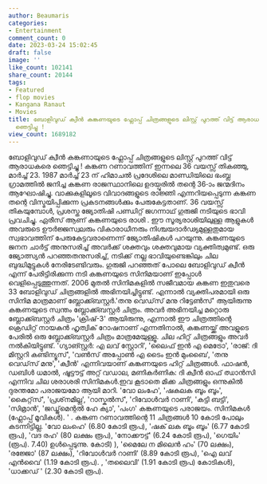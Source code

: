 ```yaml
---
author: Beaumaris
categories:
- Entertainment
comment_count: 0
date: 2023-03-24 15:02:45
draft: false
image: ''
like_count: 102141
share_count: 20144
tags:
- Featured
- flop movies
- Kangana Ranaut
- Movies
title: ബോളിവുഡ് ക്വീൻ കങ്കണയുടെ ഫ്ലോപ്പ് ചിത്രങ്ങളുടെ ലിസ്റ്റ് പുറത്ത് വിട്ട് ആരാധകരെ
  ഞെട്ടിച്ചു !
view_count: 1689182
---
```


ബോളിവുഡ് ക്വീൻ കങ്കണായുടെ ഫ്ലോപ്പ് ചിത്രങ്ങളുടെ ലിസ്റ്റ് പുറത്ത് വിട്ട് ആരാധകരെ ഞെട്ടിച്ചു ! കങ്കണ റണാവത്തിന് ഇന്നലെ 36 വയസ്സ് തികഞ്ഞു, മാർച്ച് 23. 1987 മാർച്ച് 23 ന് ഹിമാചൽ പ്രദേശിലെ മാണ്ഡിയിലെ ഭംബ്ല ഗ്രാമത്തിൽ ജനിച്ച കങ്കണ രാജസ്ഥാനിലെ ഉദയ്പൂരിൽ തന്റെ 36-ാം ജന്മദിനം ആഘോഷിച്ചു. വാക്കുകളിലൂടെ വിവാദങ്ങളുടെ രാജ്ഞി എന്നറിയപ്പെടുന്ന കങ്കണ തന്റെ വിസ്മയിപ്പിക്കുന്ന പ്രകടനങ്ങൾക്കും പേരുകേട്ടതാണ്. 36 വയസ്സ് തികയുമ്പോൾ, പ്രശസ്ത ജ്യോതിഷി പണ്ഡിറ്റ് ജഗന്നാഥ് ഗുരുജി നടിയുടെ ഭാവി പ്രവചിച്ചു. ഏരീസ് ആണ് കങ്കണയുടെ രാശി . ഈ സൂര്യരാശിയിലുള്ള ആളുകൾ അവരുടെ ഊർജ്ജസ്വലരും വികാരാധീനരും നിശ്ചയദാർഢ്യമുള്ളതുമായ സ്വഭാവത്തിന് പേരുകേട്ടവരാണെന്ന് ജ്യോതിഷികൾ പറയുന്നു. കങ്കണയുടെ ജനന ചാർട്ട് അനുസരിച്ച് അവർക്ക് ശക്തവും ശക്തവുമായ വ്യക്തിത്വമുണ്ട്. ഒരു ജ്യോത്സ്യൻ പറഞ്ഞതനുസരിച്ച്, നടിക്ക് നല്ല ഭാവിയുണ്ടെങ്കിലും ചില ബുദ്ധിമുട്ടുകൾ നേരിടേണ്ടിവരും. ഗുരുജി പറഞ്ഞത് പോലെ ബോളിവുഡ് ക്വീൻ എന്ന് പേരിട്ടിരിക്കുന്ന നടി കങ്കണയുടെ സിനിമയാണ് ഇപ്പോൾ വെളിപ്പെടുത്തുന്നത്. 2006 മുതൽ സിനിമകളിൽ സജീവമായ കങ്കണ ഇതുവരെ 33 ബോളിവുഡ് ചിത്രങ്ങളിൽ അഭിനയിച്ചിട്ടുണ്ട്. എന്നാൽ വ്യക്തിപരമായി ഒരു സിനിമ മാത്രമാണ് ബ്ലോക്ക്ബസ്റ്റർ.'തനു വെഡ്‌സ് മനു റിട്ടേൺസ്' ആയിരുന്നു കങ്കണയുടെ സ്വന്തം ബ്ലോക്ക്ബസ്റ്റർ ചിത്രം. അവർ അഭിനയിച്ച മറ്റൊരു ബ്ലോക്ക്ബസ്റ്റർ ചിത്രം 'ക്രിഷ്-3' ആയിരുന്നു, എന്നാൽ ഈ ചിത്രത്തിന്റെ ക്രെഡിറ്റ് നായകൻ ഹൃത്വിക് റോഷനാണ് എന്നതിനാൽ, കങ്കണയ്ക്ക് അവളുടെ പേരിൽ ഒരു ബ്ലോക്ക്ബസ്റ്റർ ചിത്രം മാത്രമേയുള്ളൂ. ചില ഹിറ്റ് ചിത്രങ്ങളും അവർ നൽകിയിട്ടുണ്ട്. 'ഗ്യാങ്സ്റ്റർ: എ ലവ് സ്റ്റോറി', 'ലൈഫ് ഇൻ എ മെട്രോ', 'രാജ്: ദി മിസ്റ്ററി കണ്ടിന്യൂസ്', 'വൺസ് അപ്പോൺ എ ടൈം ഇൻ മുംബൈ', 'തനു വെഡ്‌സ് മനു', 'ക്വീൻ' എന്നിവയാണ് കങ്കണയുടെ ഹിറ്റ് ചിത്രങ്ങൾ. ഫാഷൻ, ഡബിൾ ധമാൽ, ഷൂട്ടൗട്ട് അറ്റ് വഡാല, മണികർണിക: ദി ക്വീൻ ഓഫ് ഝാൻസി എന്നിവ ചില ശരാശരി സിനിമകൾ.ഇവ കൂടാതെ മിക്ക ചിത്രങ്ങളും ഒന്നുകിൽ ദുരന്തമോ പരാജയമോ ആയി മാറി. 'വോ ലംഹേ', 'ഷകലക ബൂം ബൂം', 'കൈറ്റ്‌സ്', 'പ്രശ്‌നമില്ല', 'റാസ്കൽസ്', 'റിവോൾവർ റാണി', 'കട്ടി ബട്ടി', 'സിമ്രാൻ', 'ജഡ്ജ്‌മെന്റൽ ഹേ ക്യാ', 'പംഗ' കങ്കണയുടെ പരാജയം. സിനിമകൾ (ഫ്ലോപ്പ് മൂവികൾ). ' . കങ്കണ റണാവത്തിന്റെ 11 ചിത്രങ്ങൾ 10 കോടി പോലും കടന്നിട്ടില്ല. 'വോ ലംഹെ' (6.80 കോടി രൂപ), 'ഷക് ലക ബൂം ബൂം' (6.77 കോടി രൂപ), 'വദ രഹ' (80 ലക്ഷം രൂപ), 'നോക്കൗട്ട്' (6.24 കോടി രൂപ), 'ഗെയിം' (രൂപ). 7.40) ഉൾപ്പെടുന്നു. കോടി) ), 'മൈലേ ന മിലെൻ ഹം' (70 ലക്ഷം), 'രജ്ജോ' (87 ലക്ഷം), 'റിവോൾവർ റാണി' (8.89 കോടി രൂപ), 'ഐ ലവ് എൻവൈ' (1.19 കോടി രൂപ). , 'തലൈവി' (1.91 കോടി രൂപ) കോടികൾ), 'ധാക്കഡ് ' (2.30 കോടി രൂപ).